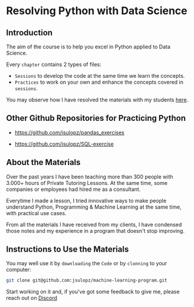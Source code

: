 # Resolving Python with Data Science

## Introduction

The aim of the course is to help you excel in Python applied to Data Science.

Every `chapter` contains 2 types of files:

- `Sessions` to develop the code at the same time we learn the concepts.
- `Practices` to work on your own and enhance the concepts covered in `sessions`.

You may observe how I have resolved the materials with my students [here](https://github.com/jsulopz/resolving-python-data-science/network/members).

## Other Github Repositories for Practicing Python

- https://github.com/jsulopz/pandas_exercises

- https://github.com/jsulopz/SQL-exercise

## About the Materials

Over the past years I have been teaching more than 300 people with 3.000+ hours of Private Tutoring Lessons. At the same time, some companies or employees had hired me as a consultant.

Everytime I made a lesson, I tried innovative ways to make people understand Python, Programming & Machine Learning at the same time, with practical use cases.

From all the materials I have received from my clients, I have condensed those notes and my experience in a program that doesn't stop improving.

## Instructions to Use the Materials

You may well use it by `downloading` the `Code` or by `clonning` to your computer:

```zsh
git clone git@github.com:jsulopz/machine-learning-program.git
```

Start working on it and, if you've got some feedback to give me, please reach out on [Discord](https://discord.gg/W7XuejnRSJ)
